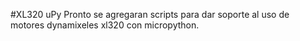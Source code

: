 #XL320 uPy
Pronto se agregaran scripts para dar soporte al uso de motores dynamixeles xl320 con micropython.
